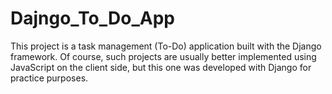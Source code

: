 # Dajngo_To_Do_App
This project is a task management (To-Do) application built with the Django framework. Of course, such projects are usually better implemented using JavaScript on the client side, but this one was developed with Django for practice purposes.
